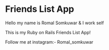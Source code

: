 # Friends List App

Hello my name is Romal Somkuwar & I work self

This is my Ruby on Rails Friends List App!

Follow me at instagram:- Romal_somkuwar